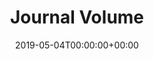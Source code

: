 ---
title: 'Journal Volume'
field: 'cg.volume'
slug: 'cg-volume'
description: 'The volume of a journal or multi-volume book. For example, if published in PLoS ONE 16(1), the volume is: 16.'
required: False
policy: 'Free text.'
date: '2019-05-04T00:00:00+00:00'
---
